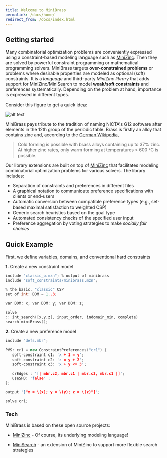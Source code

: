 ```yaml
---
title: Welcome to MiniBrass
permalink: /docs/home/
redirect_from: /docs/index.html
---
```


## Getting started


Many combinatorial optimization problems are conveniently expressed using a constraint-based modeling language such as [MiniZinc]. Then they are solved by powerful constraint programming or mathematical programming solvers.
MiniBrass targets **over-constrained problems** or problems where desirable properties are modeled as optional (soft) constraints. 
It is a *language* and third-party *MiniZinc library* that adds support for MiniZinc/MiniSearch to model **weak/soft constraints** and preferences systematically. 
Depending on the problem at hand, importance is expressed in different types.

Consider this figure to get a quick idea:

![alt text]({{site.baseurl}}/img/codeHelloWorld.png "Logo Title Text 1")

MiniBrass pays tribute to the tradition of naming NICTA's G12 software after elements in the 12th group of the periodic table. Brass is firstly an alloy that contains zinc and, according to the [German Wikipedia](https://de.wikipedia.org/wiki/Messing), 
> Cold forming is possible with brass alloys containing up to 37% zinc. At higher zinc rates, only warm forming at temperatures > 600 °C is possible.


Our library extensions are built on top of [MiniZinc](http://www.minizinc.org) that facilitates modeling combinatorial optimization problems for various solvers. The library includes:

* Separation of constraints and preferences in different files
* A graphical notation to communicate preference specifications with clients or end-users
* Automatic conversion between compatible preference types (e.g., set-based maximal satisfaction to weighted CSP)
* Generic search heuristics based on the goal type
* Automated consistency checks of the specified user input
* Preference aggregation by voting strategies to make *socially fair choices* 

## Quick Example

First, we define variables, domains, and conventional hard constraints

**1.** Create a new constraint model

```c++
include "classic_o.mzn"; % output of minibrass
include "soft_constraints/minibrass.mzn"; 

% the basic, "classic" CSP 
set of int: DOM = 1..3;

var DOM: x; var DOM: y; var DOM: z;

solve 
:: int_search([x,y,z], input_order, indomain_min, complete)
search miniBrass();
```

**2.** Create a new preference model

```c++
include "defs.mbr";
  
PVS: cr1 = new ConstraintPreferences("cr1") {
   soft-constraint c1: 'x + 1 = y';
   soft-constraint c2: 'z = y + 2';
   soft-constraint c3: 'x + y <= 3';
   
   crEdges : '[| mbr.c2, mbr.c1 | mbr.c3, mbr.c1 |]';
   useSPD: 'false' ;
}; 

output '["x = \(x); y = \(y); z = \(z)"]';

solve cr1;
```

### Tech

MiniBrass is based on these open source projects:

* [MiniZinc] - Of course, its underlying modeling language!
* [MiniSearch] - an extension of MiniZinc to support more flexible search strategies


   [MiniZinc]: <http://www.minizinc.org/>
   [MiniSearch]: <http://www.minizinc.org/minisearch/>
